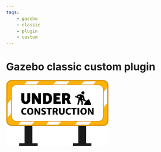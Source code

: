 ```yaml
---
tags:
    - gazebo
    - classic
    - plugin
    - custom
---
```


# Gazebo classic custom plugin

![](../../../assets/images/under_construction.png)